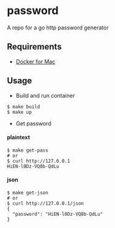 # password
A repo for a go http password generator

## Requirements
* [Docker for Mac](https://www.docker.com/docker-mac)

## Usage
* Build and run container

```
$ make build
$ make up
```

* Get password

#### plaintext

```
$ make get-pass
# or
$ curl http://127.0.0.1
HiEN-l0Dz-VQ8b-QdLu
```

#### json

```
$ make get-json
# or
$ curl http://127.0.0.1/json
{
  "password": "HiEN-l0Dz-VQ8b-QdLu"
}
```
